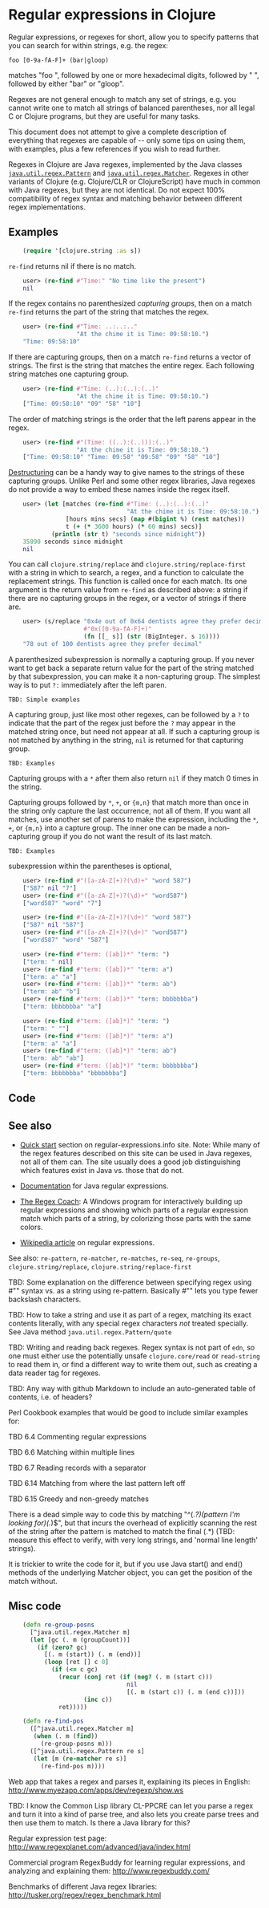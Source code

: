 # Regular expressions in Clojure

Regular expressions, or regexes for short, allow you to specify
patterns that you can search for within strings, e.g. the regex:

    foo [0-9a-fA-F]+ (bar|gloop)

matches "foo ", followed by one or more hexadecimal digits, followed
by " ", followed by either "bar" or "gloop".

Regexes are not general enough to match any set of strings, e.g. you
cannot write one to match all strings of balanced parentheses, nor all
legal C or Clojure programs, but they are useful for many tasks.

This document does not attempt to give a complete description of
everything that regexes are capable of -- only some tips on using
them, with examples, plus a few references if you wish to read
further.

Regexes in Clojure are Java regexes, implemented by the Java classes
[`java.util.regex.Pattern`][Java-Pattern] and
[`java.util.regex.Matcher`][Java-Matcher].  Regexes in other variants
of Clojure (e.g. Clojure/CLR or ClojureScript) have much in common
with Java regexes, but they are not identical.  Do not expect 100%
compatibility of regex syntax and matching behavior between different
regex implementations.

[Java-Pattern]: http://docs.oracle.com/javase/6/docs/api/java/util/regex/Pattern.html
[Java-Matcher]: http://docs.oracle.com/javase/6/docs/api/java/util/regex/Matcher.html


## Examples

```clojure
    (require '[clojure.string :as s])
```

`re-find` returns nil if there is no match.

```clojure
    user> (re-find #"Time:" "No time like the present")
    nil
```

If the regex contains no parenthesized _capturing groups_, then on a
match `re-find` returns the part of the string that matches the regex.

```clojure
    user> (re-find #"Time: ..:..:.."
                   "At the chime it is Time: 09:58:10.")
    "Time: 09:58:10"
```

If there are capturing groups, then on a match `re-find` returns a
vector of strings.  The first is the string that matches the entire
regex.  Each following string matches one capturing group.

```clojure
    user> (re-find #"Time: (..):(..):(..)"
                   "At the chime it is Time: 09:58:10.")
    ["Time: 09:58:10" "09" "58" "10"]
```

The order of matching strings is the order that the left parens appear
in the regex.

```clojure
    user> (re-find #"(Time: ((..):(..))):(..)"
                   "At the chime it is Time: 09:58:10.")
    ["Time: 09:58:10" "Time: 09:58" "09:58" "09" "58" "10"]
```

[Destructuring][destructuring] can be a handy way to give names to the
strings of these capturing groups.  Unlike Perl and some other regex
libraries, Java regexes do not provide a way to embed these names
inside the regex itself.

[destructuring]: http://clojure.org/special_forms#binding-forms

```clojure
    user> (let [matches (re-find #"Time: (..):(..):(..)"
                                 "At the chime it is Time: 09:58:10.")
                [hours mins secs] (map #(bigint %) (rest matches))
                t (+ (* 3600 hours) (* 60 mins) secs)]
            (println (str t) "seconds since midnight"))
    35890 seconds since midnight
    nil
```

You can call `clojure.string/replace` and
`clojure.string/replace-first` with a string in which to search, a
regex, and a function to calculate the replacement strings.  This
function is called once for each match.  Its one argument is the
return value from `re-find` as described above: a string if there are
no capturing groups in the regex, or a vector of strings if there are.

```clojure
    user> (s/replace "0x4e out of 0x64 dentists agree they prefer decimal"
                     #"0x([0-9a-fA-F]+)"
                     (fn [[_ s]] (str (BigInteger. s 16))))
    "78 out of 100 dentists agree they prefer decimal"
```

A parenthesized subexpression is normally a capturing group.  If you
never want to get back a separate return value for the part of the
string matched by that subexpression, you can make it a non-capturing
group.  The simplest way is to put `?:` immediately after the left
paren.

    TBD: Simple examples

A capturing group, just like most other regexes, can be followed by a
`?` to indicate that the part of the regex just before the `?` may
appear in the matched string once, but need not appear at all.  If
such a capturing group is not matched by anything in the string, `nil`
is returned for that capturing group.

    TBD: Examples

Capturing groups with a `*` after them also return `nil` if they match
0 times in the string.

Capturing groups followed by `*`, `+`, or `{m,n}` that match more than
once in the string only capture the last occurrence, not all of them.
If you want all matches, use another set of parens to make the
expression, including the `*`, `+`, or `{m,n}` into a capture group.
The inner one can be made a non-capturing group if you do not want the
result of its last match.

    TBD: Examples

subexpression within the parentheses is optional,

```clojure
    user> (re-find #"([a-zA-Z]+)?(\d)+" "word 587")
    ["587" nil "7"]
    user> (re-find #"([a-zA-Z]+)?(\d)+" "word587")
    ["word587" "word" "7"]

    user> (re-find #"([a-zA-Z]+)?(\d+)" "word 587")
    ["587" nil "587"]
    user> (re-find #"([a-zA-Z]+)?(\d+)" "word587")
    ["word587" "word" "587"]

    user> (re-find #"term: ([ab])*" "term: ")
    ["term: " nil]
    user> (re-find #"term: ([ab])*" "term: a")
    ["term: a" "a"]
    user> (re-find #"term: ([ab])*" "term: ab")
    ["term: ab" "b"]
    user> (re-find #"term: ([ab])*" "term: bbbbbbba")
    ["term: bbbbbbba" "a"]

    user> (re-find #"term: ([ab]*)" "term: ")
    ["term: " ""]
    user> (re-find #"term: ([ab]*)" "term: a")
    ["term: a" "a"]
    user> (re-find #"term: ([ab]*)" "term: ab")
    ["term: ab" "ab"]
    user> (re-find #"term: ([ab]*)" "term: bbbbbbba")
    ["term: bbbbbbba" "bbbbbbba"]
```


## Code


## See also

+ [Quick start][regex-quickstart] section on regular-expressions.info
site.  Note: While many of the regex features described on this site
can be used in Java regexes, not all of them can.  The site usually
does a good job distinguishing which features exist in Java vs. those
that do not.

+ [Documentation][Java-Pattern] for Java regular expressions.

+ [The Regex Coach][regex-coach]: A Windows program for interactively
building up regular expressions and showing which parts of a regular
expression match which parts of a string, by colorizing those parts
with the same colors.

+ [Wikipedia article][Wikipedia-regex] on regular expressions.

[regex-quickstart]: http://www.regular-expressions.info/quickstart.html
[regex-coach]: http://www.weitz.de/regex-coach/
[Wikipedia-regex]: http://en.wikipedia.org/wiki/Regular_expression

See also: `re-pattern`, `re-matcher`, `re-matches`, `re-seq`,
`re-groups`, `clojure.string/replace`, `clojure.string/replace-first`


TBD: Some explanation on the difference between specifying regex
using #"" syntax vs. as a string using re-pattern.  Basically #"" lets
you type fewer backslash characters.


TBD: How to take a string and use it as part of a regex, matching its
exact contents literally, with any special regex characters _not_
treated specially.  See Java method `java.util.regex.Pattern/quote`


TBD: Writing and reading back regexes.  Regex syntax is not part of
`edn`, so one must either use the potentially unsafe
`clojure.core/read` or `read-string` to read them in, or find a
different way to write them out, such as creating a data reader tag
for regexes.


TBD: Any way with github Markdown to include an auto-generated table
of contents, i.e. of headers?

Perl Cookbook examples that would be good to include similar examples
for:

TBD 6.4 Commenting regular expressions

TBD 6.6 Matching within multiple lines

TBD 6.7 Reading records with a separator

TBD 6.14 Matching from where the last pattern left off

TBD 6.15 Greedy and non-greedy matches

There is a dead simple way to code this by matching "^(.*?)(pattern
I'm looking for)(.*)$", but that incurs the overhead of explicitly
scanning the rest of the string after the pattern is matched to match
the final (.*) (TBD: measure this effect to verify, with very long
strings, and 'normal line length' strings).

It is trickier to write the code for it, but if you use Java start()
and end() methods of the underlying Matcher object, you can get the
position of the match without.



## Misc code

```clojure
    (defn re-group-posns
      [^java.util.regex.Matcher m]
      (let [gc (. m (groupCount))]
        (if (zero? gc)
          [(. m (start)) (. m (end))]
          (loop [ret [] c 0]
            (if (<= c gc)
              (recur (conj ret (if (neg? (. m (start c)))
                                 nil
                                 [(. m (start c)) (. m (end c))]))
                     (inc c))
              ret)))))

    (defn re-find-pos
      ([^java.util.regex.Matcher m]
       (when (. m (find))
         (re-group-posns m)))
      ([^java.util.regex.Pattern re s]
       (let [m (re-matcher re s)]
         (re-find-pos m))))
```

Web app that takes a regex and parses it, explaining its pieces in
English: http://www.myezapp.com/apps/dev/regexp/show.ws

TBD: I know the Common Lisp library CL-PPCRE can let you parse a regex
and turn it into a kind of parse tree, and also lets you create parse
trees and then use them to match.  Is there a Java library for this?

Regular expression test page:
http://www.regexplanet.com/advanced/java/index.html

Commercial program RegexBuddy for learning regular expressions, and
analyzing and explaining them: http://www.regexbuddy.com/

Benchmarks of different Java regex libraries:
http://tusker.org/regex/regex_benchmark.html
